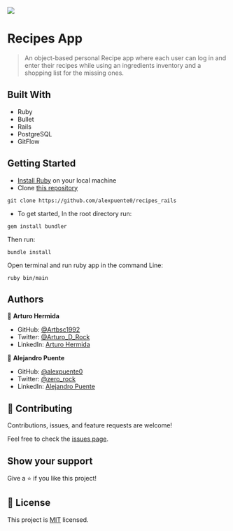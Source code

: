 ![](https://img.shields.io/badge/Microverse-blueviolet)

# Recipes App

> An object-based personal Recipe app where each user can log in and enter their recipes while using an ingredients inventory and a shopping list for the missing ones.


## Built With

- Ruby
- Bullet
- Rails
- PostgreSQL
- GitFlow

## Getting Started

- [Install Ruby](https://www.ruby-lang.org/en/documentation/installation/) on your local machine
- Clone [this repository](https://github.com/alexpuente0/recipes_rails)

```
git clone https://github.com/alexpuente0/recipes_rails
```
- To get started, In the root directory run:

```
gem install bundler
```

Then run:

```
bundle install
```

Open terminal and run ruby app in the command Line:

```
ruby bin/main
```

## Authors

👤 **Arturo Hermida**

- GitHub: [@Artbsc1992](https://github.com/Artbsc1992)
- Twitter: [@Arturo_D_Rock](https://twitter.com/Arturo_D_Rock)
- LinkedIn: [Arturo Hermida](https://www.linkedin.com/in/arturo-hermida29/)

👤 **Alejandro Puente**

- GitHub: [@alexpuente0](https://github.com/alexpuente0)
- Twitter: [@zero_rock](https://twitter.com/zero_rock)
- LinkedIn: [Alejandro Puente](https://www.linkedin.com/in/alex-puente-farias/)

## 🤝 Contributing

Contributions, issues, and feature requests are welcome!

Feel free to check the [issues page](../../issues/).

## Show your support

Give a ⭐️ if you like this project!


## 📝 License

This project is [MIT](./MIT.md) licensed.
